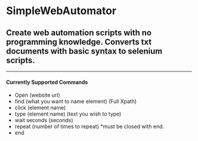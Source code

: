 # SimpleWebAutomator
<h2>Create web automation scripts with no programming knowledge. Converts txt documents with basic syntax to selenium scripts.</h2>
<hr>
<h4>Currently Supported Commands</h4>
<ul>
  <li>Open (website url)</li>
  <li>find (what you want to name element) (Full Xpath)</li>
  <li>click (element name)</li>
  <li>type (element name) (text you wish to type)</li>
  <li>wait seconds (seconds)</li>
  <li>repeat (number of times to repeat) *must be closed with end.</li>
  <li>end</li>
</ul>
